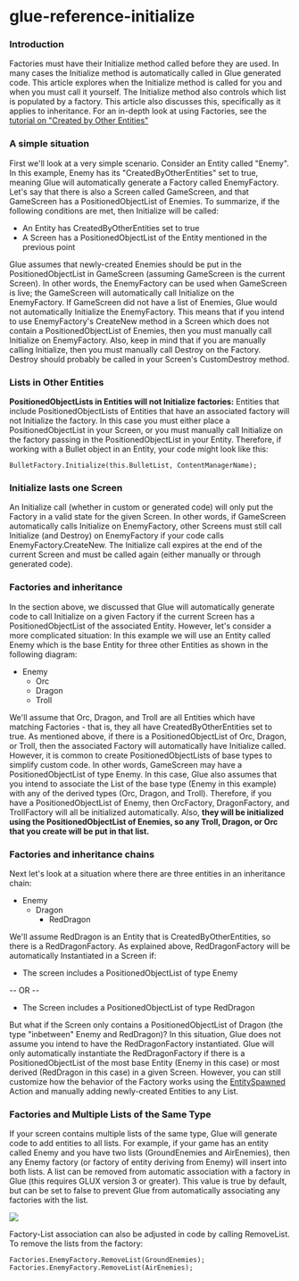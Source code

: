 # glue-reference-initialize

### Introduction

Factories must have their Initialize method called before they are used. In many cases the Initialize method is automatically called in Glue generated code. This article explores when the Initialize method is called for you and when you must call it yourself. The Initialize method also controls which list is populated by a factory. This article also discusses this, specifically as it applies to inheritance. For an in-depth look at using Factories, see the [tutorial on "Created by Other Entities"](../../../../frb/docs/index.php)

### A simple situation

First we'll look at a very simple scenario. Consider an Entity called "Enemy". In this example, Enemy has its "CreatedByOtherEntities" set to true, meaning Glue will automatically generate a Factory called EnemyFactory. Let's say that there is also a Screen called GameScreen, and that GameScreen has a PositionedObjectList of Enemies. To summarize, if the following conditions are met, then Initialize will be called:

* An Entity has CreatedByOtherEntities set to true
* A Screen has a PositionedObjectList of the Entity mentioned in the previous point

Glue assumes that newly-created Enemies should be put in the PositionedObjectList in GameScreen (assuming GameScreen is the current Screen). In other words, the EnemyFactory can be used when GameScreen is live; the GameScreen will automatically call Initialize on the EnemyFactory. If GameScreen did not have a list of Enemies, Glue would not automatically Initialize the EnemyFactory. This means that if you intend to use EnemyFactory's CreateNew method in a Screen which does not contain a PositionedObjectList of Enemies, then you must manually call Initialize on EnemyFactory. Also, keep in mind that if you are manually calling Initialize, then you must manually call Destroy on the Factory. Destroy should probably be called in your Screen's CustomDestroy method.

### Lists in Other Entities

**PositionedObjectLists in Entities will not Initialize factories:** Entities that include PositionedObjectLists of Entities that have an associated factory will not Initialize the factory. In this case you must either place a PositionedObjectList in your Screen, or you must manually call Initialize on the factory passing in the PositionedObjectList in your Entity. Therefore, if working with a Bullet object in an Entity, your code might look like this:

```
BulletFactory.Initialize(this.BulletList, ContentManagerName);
```

### Initialize lasts one Screen

An Initialize call (whether in custom or generated code) will only put the Factory in a valid state for the given Screen. In other words, if GameScreen automatically calls Initialize on EnemyFactory, other Screens must still call Initialize (and Destroy) on EnemyFactory if your code calls EnemyFactory.CreateNew. The Initialize call expires at the end of the current Screen and must be called again (either manually or through generated code).

### Factories and inheritance

In the section above, we discussed that Glue will automatically generate code to call Initialize on a given Factory if the current Screen has a PositionedObjectList of the associated Entity. However, let's consider a more complicated situation: In this example we will use an Entity called Enemy which is the base Entity for three other Entities as shown in the following diagram:

* Enemy
  * Orc
  * Dragon
  * Troll

We'll assume that Orc, Dragon, and Troll are all Entities which have matching Factories - that is, they all have CreatedByOtherEntities set to true. As mentioned above, if there is a PositionedObjectList of Orc, Dragon, or Troll, then the associated Factory will automatically have Initialize called. However, it is common to create PositionedObjectLists of base types to simplify custom code. In other words, GameScreen may have a PositionedObjectList of type Enemy. In this case, Glue also assumes that you intend to associate the List of the base type (Enemy in this example) with any of the derived types (Orc, Dragon, and Troll). Therefore, if you have a PositionedObjectList of Enemy, then OrcFactory, DragonFactory, and TrollFactory will all be initialized automatically. Also, **they will be initialized using the PositionedObjectList of Enemies, so any Troll, Dragon, or Orc that you create will be put in that list.**

### Factories and inheritance chains

Next let's look at a situation where there are three entities in an inheritance chain:

* Enemy
  * Dragon
    * RedDragon

We'll assume RedDragon is an Entity that is CreatedByOtherEntities, so there is a RedDragonFactory. As explained above, RedDragonFactory will be automatically Instantiated in a Screen if:

* The screen includes a PositionedObjectList of type Enemy

\-- OR --

* The Screen includes a PositionedObjectList of type RedDragon

But what if the Screen only contains a PositionedObjectList of Dragon (the type "inbetween" Enemy and RedDragon)? In this situation, Glue does not assume you intend to have the RedDragonFactory instantiated. Glue will only automatically instantiate the RedDragonFactory if there is a PositionedObjectList of the most base Entity (Enemy in this case) or most derived (RedDragon in this case) in a given Screen. However, you can still customize how the behavior of the Factory works using the [EntitySpawned](../../../../frb/docs/index.php) Action and manually adding newly-created Entities to any List.

### Factories and Multiple Lists of the Same Type

If your screen contains multiple lists of the same type, Glue will generate code to add entities to all lists. For example, if your game has an entity called Enemy and you have two lists (GroundEnemies and AirEnemies), then any Enemy factory (or factory of entity deriving from Enemy) will insert into both lists. A list can be removed from automatic association with a factory in Glue (this requires GLUX version 3 or greater). This value is true by default, but can be set to false to prevent Glue from automatically associating any factories with the list.

![](../../../../media/2020-02-img_5e438e9f4f62f.png)

&#x20; Factory-List association can also be adjusted in code by calling RemoveList. To remove the lists from the factory:

```lang:c#
Factories.EnemyFactory.RemoveList(GroundEnemies);
Factories.EnemyFactory.RemoveList(AirEnemies);
```

&#x20;     &#x20;
